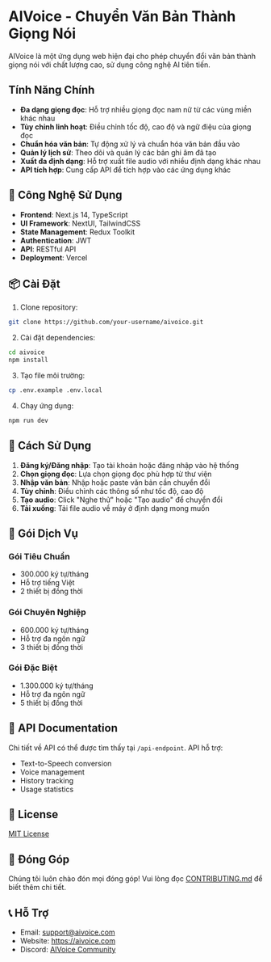 # AIVoice - Chuyển Văn Bản Thành Giọng Nói

AIVoice là một ứng dụng web hiện đại cho phép chuyển đổi văn bản thành giọng nói với chất lượng cao, sử dụng công nghệ AI tiên tiến.

## Tính Năng Chính

- **Đa dạng giọng đọc**: Hỗ trợ nhiều giọng đọc nam nữ từ các vùng miền khác nhau
- **Tùy chỉnh linh hoạt**: Điều chỉnh tốc độ, cao độ và ngữ điệu của giọng đọc
- **Chuẩn hóa văn bản**: Tự động xử lý và chuẩn hóa văn bản đầu vào
- **Quản lý lịch sử**: Theo dõi và quản lý các bản ghi âm đã tạo
- **Xuất đa định dạng**: Hỗ trợ xuất file audio với nhiều định dạng khác nhau
- **API tích hợp**: Cung cấp API để tích hợp vào các ứng dụng khác

## 🚀 Công Nghệ Sử Dụng

- **Frontend**: Next.js 14, TypeScript
- **UI Framework**: NextUI, TailwindCSS
- **State Management**: Redux Toolkit
- **Authentication**: JWT
- **API**: RESTful API
- **Deployment**: Vercel

## 📦 Cài Đặt

1. Clone repository:

```bash
git clone https://github.com/your-username/aivoice.git
```

2. Cài đặt dependencies:

```bash
cd aivoice
npm install
```

3. Tạo file môi trường:

```bash
cp .env.example .env.local
```

4. Chạy ứng dụng:

```bash
npm run dev
```

## 🎯 Cách Sử Dụng

1. **Đăng ký/Đăng nhập**: Tạo tài khoản hoặc đăng nhập vào hệ thống
2. **Chọn giọng đọc**: Lựa chọn giọng đọc phù hợp từ thư viện
3. **Nhập văn bản**: Nhập hoặc paste văn bản cần chuyển đổi
4. **Tùy chỉnh**: Điều chỉnh các thông số như tốc độ, cao độ
5. **Tạo audio**: Click "Nghe thử" hoặc "Tạo audio" để chuyển đổi
6. **Tải xuống**: Tải file audio về máy ở định dạng mong muốn

## 💎 Gói Dịch Vụ

### Gói Tiêu Chuẩn
- 300.000 ký tự/tháng
- Hỗ trợ tiếng Việt
- 2 thiết bị đồng thời

### Gói Chuyên Nghiệp
- 600.000 ký tự/tháng
- Hỗ trợ đa ngôn ngữ
- 3 thiết bị đồng thời

### Gói Đặc Biệt
- 1.300.000 ký tự/tháng
- Hỗ trợ đa ngôn ngữ
- 5 thiết bị đồng thời

## 🔑 API Documentation

Chi tiết về API có thể được tìm thấy tại `/api-endpoint`. API hỗ trợ:
- Text-to-Speech conversion
- Voice management
- History tracking
- Usage statistics

## 📄 License

[MIT License](LICENSE)

## 🤝 Đóng Góp

Chúng tôi luôn chào đón mọi đóng góp! Vui lòng đọc [CONTRIBUTING.md](CONTRIBUTING.md) để biết thêm chi tiết.

## 📞 Hỗ Trợ

- Email: support@aivoice.com
- Website: https://aivoice.com
- Discord: [AIVoice Community](https://discord.gg/aivoice)